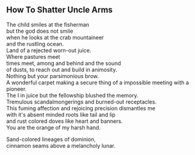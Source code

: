 How To Shatter Uncle Arms
-------------------------
The child smiles at the fisherman  
but the god does not smile  
when he looks at the crab mountaineer  
and the rustling ocean.  
Land of a rejected worn-out juice.  
Where pastures meet  
times meet, among and behind and the sound  
of dusts, to reach out and build in animosity.  
Nothing but your parsimonious brow.  
A wonderful carpet making a secure thing of a impossible meeting with a pioneer.  
The I in juice but the fellowship blushed the memory.  
Tremulous scandalmongerings and burned-out receptacles.  
This fuming affection and rejoicing precision dismantles me  
with it's absent minded roots like tail and lip  
and rust colored doves like heart and banners.  
You are the orange of my harsh hand.  
  
Sand-colored lineages of dominion,  
cinnamon seams above a melancholy lunar.  
